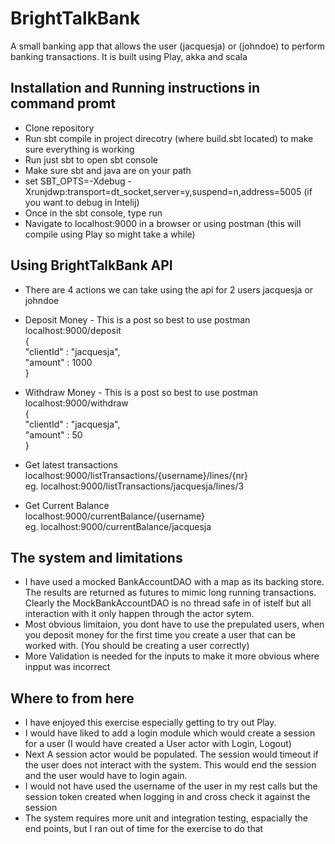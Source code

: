 # BrightTalkBank

A small banking app that allows the user (jacquesja) or (johndoe) to perform banking transactions. 
It is built using Play, akka and scala

## Installation and Running instructions in command promt

* Clone repository
* Run sbt compile in project direcotry (where build.sbt located) to make sure everything is working 
* Run just sbt to open sbt console
* Make sure sbt and java are on your path
* set SBT_OPTS=-Xdebug -Xrunjdwp:transport=dt_socket,server=y,suspend=n,address=5005 (if you want to debug in Intelij) 
* Once in the sbt console, type run
* Navigate to localhost:9000 in a browser or using postman (this will compile using Play so might take a while)

## Using BrightTalkBank API

* There are 4 actions we can take using the api for 2 users jacquesja or johndoe
* Deposit Money - This is a post so best to use postman <br />
  localhost:9000/deposit  <br />
  { <br />
	  "clientId" : "jacquesja", <br />
	  "amount" : 1000	 <br />
  } <br />

* Withdraw Money - This is a post so best to use postman <br />
  localhost:9000/withdraw  <br />
  { <br />
	  "clientId" : "jacquesja", <br />
	  "amount" : 50 <br />
  } <br />
* Get latest transactions <br />
    localhost:9000/listTransactions/{username}/lines/{nr} <br />
    eg. localhost:9000/listTransactions/jacquesja/lines/3  <br />
* Get Current Balance <br />
    localhost:9000/currentBalance/{username} <br />
    eg. localhost:9000/currentBalance/jacquesja

## The system and limitations

* I have used a mocked BankAccountDAO with a map as its backing store. The results are returned as futures to mimic long running transactions. Clearly the MockBankAccountDAO is no thread safe in of istelf but all interaction with it only happen through the actor sytem.
* Most obvious limitaion, you dont have to use the prepulated users, when you deposit money for the first time you create a user that can be worked with. (You should be creating a user correctly) 
* More Validation is needed for the inputs to make it more obvious where inpput was incorrect

## Where to from here

* I have enjoyed this exercise especially getting to try out Play.
* I would have liked to add a login module which would create a session for a user (I would have created a User actor with Login, Logout)
* Next A session actor would be populated. The session would timeout if the user does not interact with the system. This would end the session and the user would have to login again.
* I would not have used the username of the user in my rest calls but the session token created when logging in and cross check it against the session
* The system requires more unit and integration testing, espacially the end points, but I ran out of time for the exercise to do that
